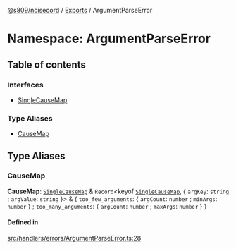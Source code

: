 [@s809/noisecord](../README.md) / [Exports](../modules.md) / ArgumentParseError

# Namespace: ArgumentParseError

## Table of contents

### Interfaces

- [SingleCauseMap](../interfaces/ArgumentParseError.SingleCauseMap.md)

### Type Aliases

- [CauseMap](ArgumentParseError.md#causemap)

## Type Aliases

### CauseMap

 **CauseMap**: [`SingleCauseMap`](../interfaces/ArgumentParseError.SingleCauseMap.md) & `Record`<keyof [`SingleCauseMap`](../interfaces/ArgumentParseError.SingleCauseMap.md), { `argKey`: `string` ; `argValue`: `string`  }\> & { `too_few_arguments`: { `argCount`: `number` ; `minArgs`: `number`  } ; `too_many_arguments`: { `argCount`: `number` ; `maxArgs`: `number`  }  }

#### Defined in

[src/handlers/errors/ArgumentParseError.ts:28](https://github.com/s809/noisecord/blob/d5882c2/src/handlers/errors/ArgumentParseError.ts#L28)

